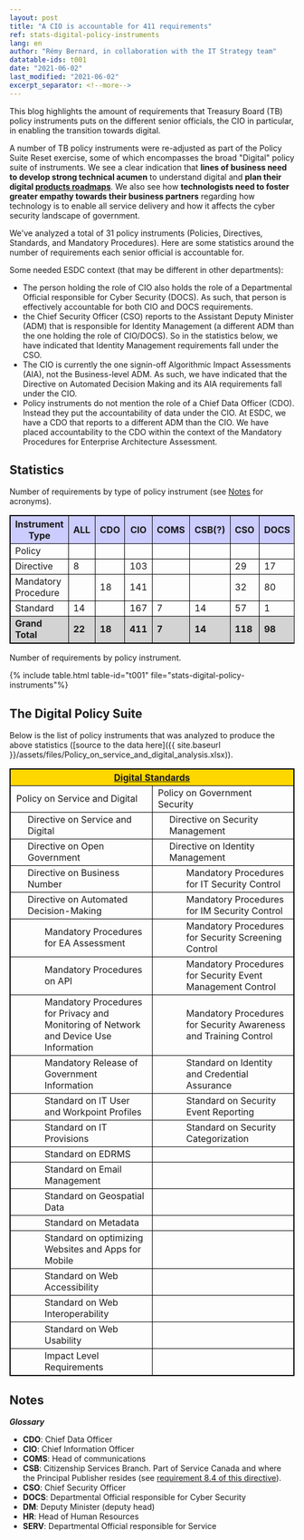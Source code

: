 ```yaml
---
layout: post
title: "A CIO is accountable for 411 requirements"
ref: stats-digital-policy-instruments
lang: en
author: "Rémy Bernard, in collaboration with the IT Strategy team"
datatable-ids: t001
date: "2021-06-02"
last_modified: "2021-06-02"
excerpt_separator: <!--more-->
---
```

<!-- markdownlint-disable MD033 -->
<!-- the below cSpell statement says to ignore any text between HTML tags. e.g., it will ignore "th rowspan='2'" in this string: <th rowspan='2'> -->
<!-- cSpell:ignoreRegExp /\<[^\>]+\>/ -->
<!-- The img + em {} stylecheet selector is a hack to add caption to an image in markdown without using plugin: https://stackoverflow.com/questions/19331362/using-an-image-caption-in-markdown-jekyll -->

<style>
table, th, td {
  border: 1px solid black;
}

th {
  background-color: #ccccff;
}

tr.grand-total {
  background-color: lightgray;
  font-weight: bold;
}

td.level1 {
  padding-left: 10px;
}

td.level2 {
  padding-left: 30px;
}

td.level3 {
  padding-left: 60px;
}

img + em { display: inline-block; }
</style>

This blog highlights the amount of requirements that Treasury Board (TB) policy instruments puts on the different senior officials, the CIO in particular, in enabling the transition towards digital.
<!--more-->

A number of TB policy instruments were re-adjusted as part of the Policy Suite Reset exercise, some of which encompasses the broad "Digital" policy suite of instruments.
We see a clear indication that **lines of business need to develop strong technical acumen** to understand digital and **plan their digital [products roadmaps](https://www.pmi.org/disciplined-agile/process/product-management)**.
We also see how **technologists need to foster greater empathy towards their business partners** regarding how technology is to enable all service delivery and how it affects the cyber security landscape of government.

We've analyzed a total of 31 policy instruments (Policies, Directives, Standards, and Mandatory Procedures). Here are some statistics around the number of requirements each senior official is accountable for.

Some needed ESDC context (that may be different in other departments):

- The person holding the role of CIO also holds the role of a Departmental Official responsible for Cyber Security (DOCS). As such, that person is effectively accountable for both CIO and DOCS requirements.
- the Chief Security Officer (CSO) reports to the Assistant Deputy Minister (ADM) that is responsible for Identity Management (a different ADM than the one holding the role of CIO/DOCS). So in the statistics below, we have indicated that Identity Management requirements fall under the CSO.
- The CIO is currently the one signin-off Algorithmic Impact Assessments (AIA), not the Business-level ADM. As such, we have indicated that the Directive on Automated Decision Making and its AIA requirements fall under the CIO.
- Policy instruments do not mention the role of a Chief Data Officer (CDO). Instead they put the accountability of data under the CIO. At ESDC, we have a CDO that reports to a different ADM than the CIO. We have placed accountability to the CDO within the context of the Mandatory Procedures for Enterprise Architecture Assessment.

## Statistics

Number of requirements by type of policy instrument (see [Notes](#notes) for acronyms).

<table>
  <tr>
    <th>Instrument Type</th>
    <th>ALL</th>
    <th>CDO</th>
    <th>CIO</th>
    <th>COMS</th>
    <th>CSB(?)</th>
    <th>CSO</th>
    <th>DOCS</th>
    <th>DM</th>
    <th>HR</th>
    <th>SERV</th>
  </tr>
  <tr>
    <td>Policy</td>
    <td>&nbsp;</td>
    <td>&nbsp;</td>
    <td>&nbsp;</td>
    <td>&nbsp;</td>
    <td>&nbsp;</td>
    <td>&nbsp;</td>
    <td>&nbsp;</td>
    <td>54</td>
    <td>&nbsp;</td>
    <td>&nbsp;</td>
  </tr>
  <tr>
    <td>Directive</td>
    <td>8</td>
    <td>&nbsp;</td>
    <td>103</td>
    <td>&nbsp;</td>
    <td>&nbsp;</td>
    <td>29</td>
    <td>17</td>
    <td>&nbsp;</td>
    <td>2</td>
    <td>7</td>
  </tr>
  <tr>
    <td>Mandatory Procedure</td>
    <td>&nbsp;</td>
    <td>18</td>
    <td>141</td>
    <td>&nbsp;</td>
    <td>&nbsp;</td>
    <td>32</td>
    <td>80</td>
    <td>&nbsp;</td>
    <td>&nbsp;</td>
    <td>&nbsp;</td>
  </tr>
  <tr>
    <td>Standard</td>
    <td>14</td>
    <td>&nbsp;</td>
    <td>167</td>
    <td>7</td>
    <td>14</td>
    <td>57</td>
    <td>1</td>
    <td>&nbsp;</td>
    <td>1</td>
    <td>&nbsp;</td>
  </tr>
  <tr class="grand-total">
    <td>Grand Total</td>
    <td>22</td>
    <td>18</td>
    <td>411</td>
    <td>7</td>
    <td>14</td>
    <td>118</td>
    <td>98</td>
    <td>54</td>
    <td>3</td>
    <td>7</td>
  </tr>
</table>

Number of requirements by policy instrument.

{% include table.html table-id="t001" file="stats-digital-policy-instruments"%}

## The Digital Policy Suite

Below is the list of policy instruments that was analyzed to produce the above statistics ([source to the data here]({{ site.baseurl }}/assets/files/Policy_on_service_and_digital_analysis.xlsx)).

<table>
  <tr>
    <th colspan="2" style="background-color: gold; text-align: center;"><a href="https://www.canada.ca/en/government/system/digital-government/government-canada-digital-standards.html">Digital Standards</a></th>
  </tr>
  <tr>
    <td class="level1" style="width: 50%">Policy on Service and Digital</td>
    <td class="level1" style="width: 50%">Policy on Government Security</td>
  </tr>
  <tr>
    <td class="level2">Directive on Service and Digital</td>
    <td class="level2">Directive on Security Management</td>
  </tr>
  <tr>
    <td class="level2">Directive on Open Government</td>
    <td class="level2">Directive on Identity Management</td>
  </tr>
  <tr>
    <td class="level2">Directive on Business Number</td>
    <td class="level3">Mandatory Procedures for IT Security Control</td>
  </tr>
  <tr>
    <td class="level2">Directive on Automated Decision-Making</td>
    <td class="level3">Mandatory Procedures for IM Security Control</td>
  </tr>
  <tr>
    <td class="level3">Mandatory Procedures for EA Assessment</td>
    <td class="level3">Mandatory Procedures for Security Screening Control</td>
  </tr>
  <tr>
    <td class="level3">Mandatory Procedures on API</td>  
    <td class="level3">Mandatory Procedures for Security Event Management Control</td>
  </tr>
  <tr>
    <td class="level3">Mandatory Procedures for Privacy and Monitoring of Network and Device Use Information</td>
    <td class="level3">Mandatory Procedures for Security Awareness and Training Control</td>
  </tr>
  <tr>
    <td class="level3">Mandatory Release of Government Information</td>
    <td class="level3">Standard on Identity and Credential Assurance</td>
  </tr>
  <tr>
    <td class="level3">Standard on IT User and Workpoint Profiles</td>
    <td class="level3">Standard on Security Event Reporting</td>
  </tr>
  <tr>
    <td class="level3">Standard on IT Provisions</td>
    <td class="level3">Standard on Security Categorization</td>
  </tr>
  <tr>
    <td class="level3">Standard on EDRMS</td>
    <td>&nbsp;</td>
  </tr>
  <tr>
    <td class="level3">Standard on Email Management</td>
    <td>&nbsp;</td>
  </tr>
  <tr>
    <td class="level3">Standard on Geospatial Data</td>
    <td>&nbsp;</td>
  </tr>
  <tr>
    <td class="level3">Standard on Metadata</td>
    <td>&nbsp;</td>
  </tr>
  <tr>
    <td class="level3">Standard on optimizing Websites and Apps for Mobile</td>
    <td>&nbsp;</td>
  </tr>
  <tr>
    <td class="level3">Standard on Web Accessibility</td>
    <td>&nbsp;</td>
  </tr>
  <tr>
    <td class="level3">Standard on Web Interoperability</td>
    <td>&nbsp;</td>
  </tr>
  <tr>
    <td class="level3">Standard on Web Usability</td>
    <td>&nbsp;</td>
  </tr>
  <tr>
    <td class="level3">Impact Level Requirements</td>
    <td>&nbsp;</td>
  </tr>  
</table>

## Notes

***Glossary***

- **CDO**: Chief Data Officer
- **CIO**:  Chief Information Officer
- **COMS**: Head of communications
- **CSB**: Citizenship Services Branch. Part of Service Canada and where the Principal Publisher resides (see [requirement 8.4 of this directive](https://www.tbs-sct.gc.ca/pol/doc-eng.aspx?id=30682)).
- **CSO**: Chief Security Officer
- **DOCS**: Departmental Official responsible for Cyber Security
- **DM**: Deputy Minister (deputy head)
- **HR**: Head of Human Resources
- **SERV**: Departmental Official responsible for Service
